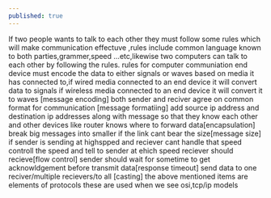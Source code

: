 ```yaml
---
published: true
---
```

If two people wants to talk to each other they must follow some rules which will make  communication  effectuve ,rules include  common language known to both parties,grammer,speed ...etc,likewise two computers can talk to each other by following the rules.
rules for computer communiation
end device must encode the data to either signals or waves based on media it has connected to,if wired media connected to an end device it will convert data to signals if wireless media connected to an end device it will convert it to waves [message encoding]
both sender and reciver agree on common format for communication [message formatiing]
add source ip address and destination ip addresses along with message so that they know each other and other devices like router knows where to forward data[encapsulation]
break big messages into smaller if the  link cant bear the size[message size]
if sender is sending at highspped and reciever cant handle that speed controll the speed and tell to sender at ehich speed reciever should recieve[flow control]
sender should wait for sometime to get acknowldgement before transmit data[response timeout]
send data to one reciver/multiple recievers/to all [casting]
the above mentioned items are elements of protocols  these are used when we see osi,tcp/ip models



